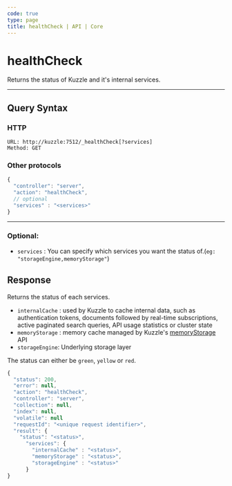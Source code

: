 ```yaml
---
code: true
type: page
title: healthCheck | API | Core
---
```


# healthCheck



Returns the status of Kuzzle and it's internal services.

---

## Query Syntax

### HTTP

```http
URL: http://kuzzle:7512/_healthCheck[?services]
Method: GET
```

### Other protocols

```js
{
  "controller": "server",
  "action": "healthCheck",
  // optional
  "services" : "<services>"
}
```

---

### Optional:

- `services` : You can specify which services you want the status of.(`eg: "storageEngine,memoryStorage"`)


## Response

Returns the status of each services.
- `internalCache` : used by Kuzzle to cache internal data, such as authentication tokens, documents followed by real-time subscriptions, active paginated search queries, API usage statistics or cluster state
- `memoryStorage` : memory cache managed by Kuzzle's [memoryStorage](/core/2/api/controllers/memory-storage) API
- `storageEngine`: Underlying storage layer

The status can either be `green`, `yellow` or `red`.

```js
{
  "status": 200,
  "error": null,
  "action": "healthCheck",
  "controller": "server",
  "collection": null,
  "index": null,
  "volatile": null
  "requestId": "<unique request identifier>",
  "result": {
    "status": "<status>",
      "services": {
        "internalCache" : "<status>",
        "memoryStorage" : "<status>",
        "storageEngine" : "<status>"
      }
}
```
